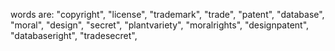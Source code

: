 words are:
    "copyright",
    "license",
    "trademark",
    "trade",
    "patent",
    "database",
    "moral",
    "design",
    "secret",
    "plantvariety",
    "moralrights",
    "designpatent",
    "databaseright",
    "tradesecret",